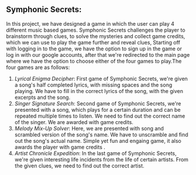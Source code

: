 ## Symphonic Secrets:
In this project, we have designed a game in which the user can play 4 different music based games. Symphonic Secrets challenges the player to brainstorm through clues, to solve the mysteries and collect game credits, which we can use to play the game further and reveal clues, 
Starting off with logging in to the game, we have the option to sign up in the game or log in with our google accounts, after that we're redirected to the main page where we have the option to choose either of the four games to play.The four games are as follows:
1. *Lyrical Enigma Decipher*: First game of Symphonic Secrets, we're given a song's half completed lyrics, with missing spaces and the song playing. We have to fill in the correct lyrics of the song, with the given excerpts and the song. 
2. *Singer Signature Search*: Second game of Symphonic Secrets, we're presented with a song, which plays for a certain duration and can be repeated multiple times to listen. We need to find out the correct name of the singer. We are awarded with game credits.
3. *Melody Mix-Up Solver*: Here, we are presented with song and scrambled version of the song's name. We have to unscramble and find out the song's actual name. Simple yet fun and engaing game, it also awards the player with game credits .
4. *Artist Chronicle Expedition*: In the last game of Symphonic Secrets, we're given interesting life incidents from the life of certain artists. From the given clues, we need to find out the correct artist.